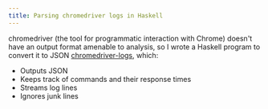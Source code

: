 ```yaml
---
title: Parsing chromedriver logs in Haskell
---
```


chromedriver (the tool for programmatic interaction with Chrome) doesn't have an output format amenable to analysis, so I wrote a Haskell program to convert it to JSON [chromedriver-logs](https://github.com/chrismwendt/chromedriver-logs), which:

- Outputs JSON
- Keeps track of commands and their response times
- Streams log lines
- Ignores junk lines

<script src="https://asciinema.org/a/44dRKLg0E2Mp9CXrZb113IHAK.js" id="asciicast-44dRKLg0E2Mp9CXrZb113IHAK" async></script>
